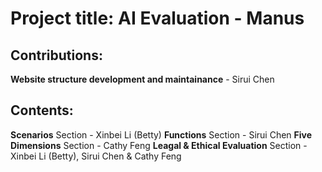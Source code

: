 # Project title: AI Evaluation - Manus
## Contributions:
**Website structure development and maintainance** - Sirui Chen
## Contents:
**Scenarios** Section - Xinbei Li (Betty)
**Functions** Section - Sirui Chen
**Five Dimensions** Section - Cathy Feng
**Leagal & Ethical Evaluation** Section - Xinbei Li (Betty), Sirui Chen & Cathy Feng



